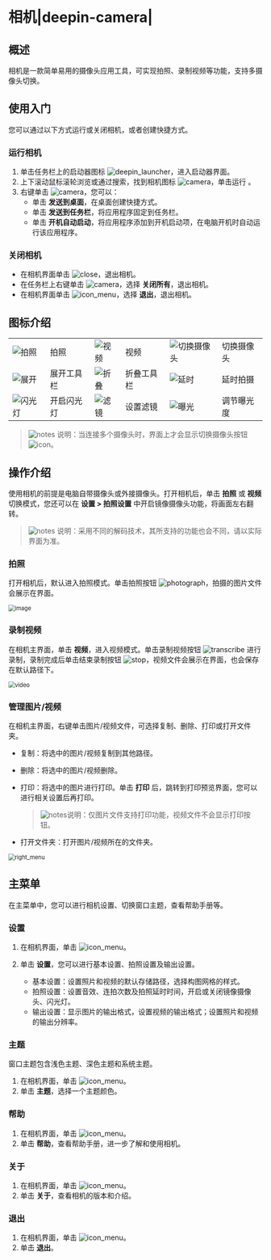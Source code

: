 # 相机|deepin-camera|

## 概述

相机是一款简单易用的摄像头应用工具，可实现拍照、录制视频等功能，支持多摄像头切换。

## 使用入门

您可以通过以下方式运行或关闭相机，或者创建快捷方式。

### 运行相机

1. 单击任务栏上的启动器图标 ![deepin_launcher](../common/deepin_launcher.svg)，进入启动器界面。
2. 上下滚动鼠标滚轮浏览或通过搜索，找到相机图标 ![camera](../common/camera.svg)，单击运行 。
3. 右键单击 ![camera](../common/camera.svg)，您可以：
   - 单击 **发送到桌面**，在桌面创建快捷方式。
   - 单击 **发送到任务栏**，将应用程序固定到任务栏。
   - 单击 **开机自动启动**，将应用程序添加到开机启动项，在电脑开机时自动运行该应用程序。

### 关闭相机

- 在相机界面单击 ![close](../common/close.svg)，退出相机。
- 在任务栏上右键单击 ![camera](../common/camera.svg)，选择 **关闭所有**，退出相机。
- 在相机界面单击 ![icon_menu](../common/icon_menu.svg)，选择 **退出**，退出相机。


## 图标介绍

<table class="block1">
    <tbody>
        <tr>
            <td><img src="../common/photograph.png" alt="拍照" class="inline" /></td>
            <td>拍照</td>
            <td><img src="../common/record.png" alt="视频" class="inline" /></td>
            <td>视频</td>
            <td><img src="../common/switch.png" alt="切换摄像头" class="inline" /></td>
            <td>切换摄像头</td>
        </tr>
        <tr>
            <td><img src="../common/more.png" alt="展开" class="inline" /></td>
            <td>展开工具栏</td>
            <td><img src="../common/fold.png" alt="折叠" class="inline" /></td>
            <td>折叠工具栏</td>
            <td><img src="../common/delay.png" alt="延时" class="inline" /></td>
            <td>延时拍摄</td>
       </tr>   
       <tr>
            <td><img src="../common/flashlight.png" alt="闪光灯" class="inline" /></td>
            <td>开启闪光灯</td>
            <td><img src="../common/filter.png" alt="滤镜" class="inline" /></td>
            <td>设置滤镜</td>
            <td><img src="../common/exposure.png" alt="曝光" class="inline" /></td>
            <td>调节曝光度</td>
        </tr>
    </tbody>
</table>


> ![notes](../common/notes.svg) 说明：当连接多个摄像头时，界面上才会显示切换摄像头按钮 ![icon](../common/switch.png)。



## 操作介绍

使用相机的前提是电脑自带摄像头或外接摄像头。打开相机后，单击 **拍照** 或 **视频** 切换模式，您还可以在 **设置 > 拍照设置** 中开启镜像摄像头功能，将画面左右翻转。

> ![notes](../common/notes.svg) 说明：采用不同的解码技术，其所支持的功能也会不同，请以实际界面为准。

### 拍照

打开相机后，默认进入拍照模式。单击拍照按钮 ![photograph](../common/photograph.png)，拍摄的图片文件会展示在界面。

<img src="fig/image.png" alt="image" style="zoom: 80%;" />


### 录制视频 

在相机主界面，单击 **视频**，进入视频模式。单击录制视频按钮 ![transcribe](../common/record.svg) 进行录制，录制完成后单击结束录制按钮 ![stop](../common/stop.svg)，视频文件会展示在界面，也会保存在默认路径下。

<img src="fig/video.png" alt="video" style="zoom:80%;" />

### 管理图片/视频

在相机主界面，右键单击图片/视频文件，可选择复制、删除、打印或打开文件夹。

- 复制：将选中的图片/视频复制到其他路径。
- 删除：将选中的图片/视频删除。
- 打印：将选中的图片进行打印。单击 **打印** 后，跳转到打印预览界面，您可以进行相关设置后再打印。

   > ![notes](../common/notes.svg)说明：仅图片文件支持打印功能，视频文件不会显示打印按钮。

- 打开文件夹：打开图片/视频所在的文件夹。

<img src="fig/right_menu.png" alt="right_menu" style="zoom:80%;" />

## 主菜单

在主菜单中，您可以进行相机设置、切换窗口主题，查看帮助手册等。

### 设置

1. 在相机界面，单击 ![icon_menu](../common/icon_menu.svg)。
2. 单击 **设置**，您可以进行基本设置、拍照设置及输出设置。

   - 基本设置：设置照片和视频的默认存储路径，选择构图网格的样式。
   - 拍照设置：设置音效、连拍次数及拍照延时时间，开启或关闭镜像摄像头、闪光灯。
   - 输出设置：显示图片的输出格式，设置视频的输出格式；设置照片和视频的输出分辨率。


### 主题

窗口主题包含浅色主题、深色主题和系统主题。

1. 在相机界面，单击 ![icon_menu](../common/icon_menu.svg)。
2. 单击 **主题**，选择一个主题颜色。


### 帮助

1. 在相机界面，单击 ![icon_menu](../common/icon_menu.svg)。
2. 单击 **帮助**，查看帮助手册，进一步了解和使用相机。


### 关于

1. 在相机界面，单击 ![icon_menu](../common/icon_menu.svg)。
2. 单击 **关于**，查看相机的版本和介绍。

### 退出

1. 在相机界面，单击 ![icon_menu](../common/icon_menu.svg)。
2. 单击 **退出**。

